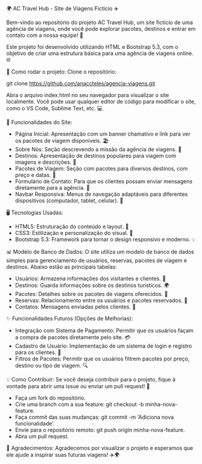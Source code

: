🌍 AC Travel Hub - Site de Viagens Fictício ✈️

Bem-vindo ao repositório do projeto AC Travel Hub, um site fictício de uma agência de viagens, onde você pode explorar pacotes, destinos e entrar em contato com a nossa equipe! 🌟

Este projeto foi desenvolvido utilizando HTML e Bootstrap 5.3, com o objetivo de criar uma estrutura básica para uma agência de viagens online. 🌐

🚀 Como rodar o projeto:
Clone o repositório:

git clone https://github.com/anaccteles/agencia-viagens.git

Abra o arquivo index.html no seu navegador para visualizar o site localmente. Você pode usar qualquer editor de código para modificar o site, como o VS Code, Sublime Text, etc. 💻

🧳 Funcionalidades do Site:

- Página Inicial: Apresentação com um banner chamativo e link para ver os pacotes de viagem disponíveis. 🏖️
- Sobre Nós: Seção descrevendo a missão da agência de viagens. 💼
- Destinos: Apresentação de destinos populares para viagem com imagens e descrições. 🌴
- Pacotes de Viagem: Seção com pacotes para diversos destinos, com preço e datas. 💸
- Formulário de Contato: Para que os clientes possam enviar mensagens diretamente para a agência. 📧
- Navbar Responsiva: Menus de navegação adaptáveis para diferentes dispositivos (computador, tablet, celular). 📱

🖥️ Tecnologias Usadas:

- HTML5: Estruturação do conteúdo e layout. 📝
- CSS3: Estilização e personalização do visual. 🎨
- Bootstrap 5.3: Framework para tornar o design responsivo e moderno. 💡

📊 Modelo de Banco de Dados:
O site utiliza um modelo de banco de dados simples para gerenciamento de usuários, reservas, pacotes de viagem e destinos. Abaixo estão as principais tabelas:

- Usuários: Armazena informações dos visitantes e clientes. 👤
- Destinos: Guarda informações sobre os destinos turísticos. 🌍
- Pacotes: Detalhes sobre os pacotes de viagens oferecidos. 🛫
- Reservas: Relacionamento entre os usuários e pacotes reservados. 📅
- Contatos: Mensagens enviadas pelos clientes. 💬

✨ Funcionalidades Futuros (Opções de Melhorias):

- Integração com Sistema de Pagamento: Permitir que os usuários façam a compra de pacotes diretamente pelo site. 💳
- Cadastro de Usuário: Implementação de um sistema de login e registro para os clientes. 🔑
- Filtros de Pacotes: Permitir que os usuários filtrem pacotes por preço, destino ou tipo de viagem. 🔍

💡 Como Contribuir:
Se você deseja contribuir para o projeto, fique à vontade para abrir uma issue ou enviar um pull request! 🙌

- Faça um fork do repositório.
- Crie uma branch com a sua feature: git checkout -b minha-nova-feature.
- Faça commit das suas mudanças: git commit -m 'Adiciona nova funcionalidade'.
- Envie para o repositório remoto: git push origin minha-nova-feature.
- Abra um pull request.

🌟 Agradecimentos:
Agradecemos por visualizar o projeto e esperamos que ele ajude a inspirar suas futuras viagens! ✈️🌍
